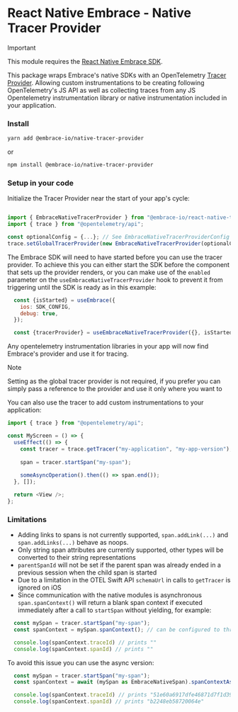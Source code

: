 # React Native Embrace - Native Tracer Provider

> [!IMPORTANT]
>
> This module requires the [React Native Embrace SDK](https://www.npmjs.com/package/@embrace-io/react-native).

This package wraps Embrace's native SDKs with an OpenTelemetry [Tracer Provider](https://opentelemetry.io/docs/concepts/signals/traces/#tracer-provider).
Allowing custom instrumentations to be creating following OpenTelemetry's JS API as well as collecting traces from
any JS Opentelemetry instrumentation library or native instrumentation included in your application.

### Install

```sh
yarn add @embrace-io/native-tracer-provider
```

or

```sh
npm install @embrace-io/native-tracer-provider
```

### Setup in your code

Initialize the Tracer Provider near the start of your app's cycle:

```javascript

import { EmbraceNativeTracerProvider } from "@embrace-io/react-native-tracer-provider";
import { trace } from "@opentelemetry/api";

const optionalConfig = {...}; // See EmbraceNativeTracerProviderConfig in ./src/types/ for possible options
trace.setGlobalTracerProvider(new EmbraceNativeTracerProvider(optionalConfig));
```

The Embrace SDK will need to have started before you can use the tracer provider. To achieve this you can either start
the SDK before the component that sets up the provider renders, or you can make use of the `enabled` parameter on the
`useEmbraceNativeTracerProvider` hook to prevent it from triggering until the SDK is ready as in this example:

```javascript
  const {isStarted} = useEmbrace({
    ios: SDK_CONFIG,
    debug: true,
  });

  const {tracerProvider} = useEmbraceNativeTracerProvider({}, isStarted);
```

Any opentelemetry instrumentation libraries in your app will now find Embrace's provider and use it for tracing.

> [!NOTE]
>
> Setting as the global tracer provider is not required, if you prefer you can simply pass a reference to the provider
> and use it only where you want to

You can also use the tracer to add custom instrumentations to your application:

```javascript
import { trace } from "@opentelemetry/api";

const MyScreen = () => {
  useEffect(() => {
    const tracer = trace.getTracer("my-application", "my-app-version");
    
    span = tracer.startSpan("my-span");
    
    someAsyncOperation().then(() => span.end());
  }, []);

  return <View />;
};
```

### Limitations

* Adding links to spans is not currently supported, `span.addLink(...)` and `span.addLinks(...)` behave as noops.
* Only string span attributes are currently supported, other types will be converted to their string representations
* `parentSpanId` will not be set if the parent span was already ended in a previous session when the child span is started
* Due to a limitation in the OTEL Swift API `schemaUrl` in calls to `getTracer` is ignored on iOS
* Since communication with the native modules is asynchronous `span.spanContext()` will return a blank span context if
executed immediately after a call to `startSpan` without yielding, for example:

```javascript
  const mySpan = tracer.startSpan("my-span");
  const spanContext = mySpan.spanContext(); // can be configured to throw an error instead through EmbraceNativeTracerProviderConfig

  console.log(spanContext.traceId) // prints ""
  console.log(spanContext.spanId) // prints ""
```

To avoid this issue you can use the async version:

```javascript
  const mySpan = tracer.startSpan("my-span");
  const spanContext = await (mySpan as EmbraceNativeSpan).spanContextAsync();

  console.log(spanContext.traceId) // prints "51e60a6917dfe46871d7f1d39f66d02c"
  console.log(spanContext.spanId) // prints "b2248eb58720064e"
```